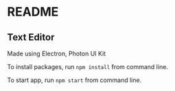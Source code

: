 README
======


Text Editor
-----------

Made using Electron, Photon UI Kit

To install packages, run `npm install` from command line.

To start app, run `npm start` from command line.